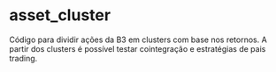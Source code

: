 # asset_cluster

Código para dividir ações da B3 em clusters com base nos retornos. A partir dos clusters é possível testar cointegração e estratégias de pais trading.
